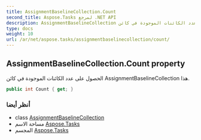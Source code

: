 ```yaml
---
title: AssignmentBaselineCollection.Count
second_title: Aspose.Tasks لمرجع .NET API
description: AssignmentBaselineCollection ملكية. الحصول على عدد الكائنات الموجودة في كائن AssignmentBaselineCollection هذا.
type: docs
weight: 10
url: /ar/net/aspose.tasks/assignmentbaselinecollection/count/
---
```

## AssignmentBaselineCollection.Count property

الحصول على عدد الكائنات الموجودة في كائن AssignmentBaselineCollection هذا.

```csharp
public int Count { get; }
```

### أنظر أيضا

* class [AssignmentBaselineCollection](../)
* مساحة الاسم [Aspose.Tasks](../../assignmentbaselinecollection/)
* المجسم [Aspose.Tasks](../../../)


